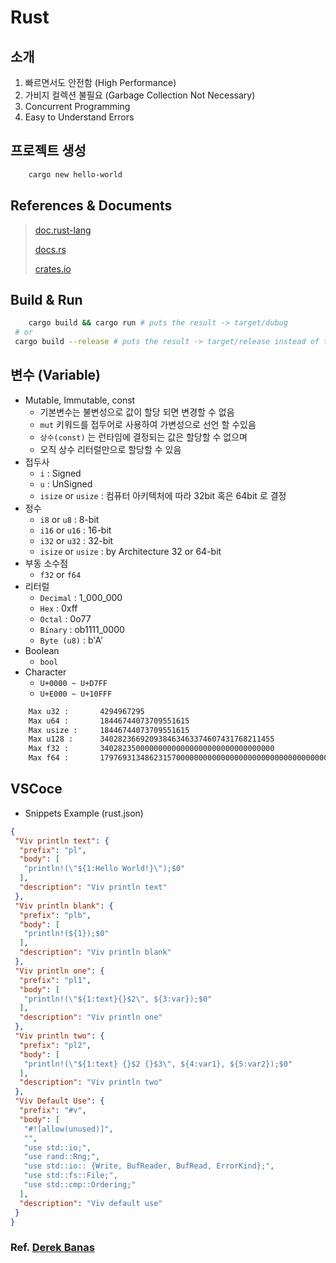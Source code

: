 # Rust

## 소개

1. 빠르면서도 안전함 (High Performance)
2. 가비지 컬렉션 불필요 (Garbage Collection Not Necessary)
3. Concurrent Programming
4. Easy to Understand Errors

## 프로젝트 생성

```bash
    cargo new hello-world
```

## References & Documents

> [doc.rust-lang](https://doc.rust-lang.org/cargo/getting-started/first-steps.html)
>
> [docs.rs](https://docs.rs/)
>
> [crates.io](https://crates.io/)

## Build & Run

```bash
    cargo build && cargo run # puts the result -> target/dubug
 # or
 cargo build --release # puts the result -> target/release instead of target/debug
```

## 변수 (Variable)

- Mutable, Immutable, const
  - 기본변수는 불변성으로 값이 할당 되면 변경할 수 없음
  - `mut` 키워드를 접두어로 사용하여 가변성으로 선언 할 수있음
  - `상수(const)` 는 런타임에 결정되는 값은 할당할 수 없으며
  - 오직 상수 리터럴만으로 할당할 수 있음
- 접두사
  - `i` : Signed
  - `u` : UnSigned
  - `isize` or `usize` : 컴퓨터 아키텍처에 따라 32bit 혹은 64bit 로 결정
- 정수
  - `i8` or `u8` : 8-bit
  - `i16` or `u16` : 16-bit
  - `i32` or `u32` : 32-bit
  - `isize` or `usize` : by Architecture 32 or 64-bit
- 부동 소수점
  - `f32` or `f64`
- 리터럴
  - `Decimal` : 1_000_000
  - `Hex` : 0xff
  - `Octal` : 0o77
  - `Binary` : ob1111_0000
  - `Byte (u8)` : b'A'
- Boolean
  - `bool`  
- Character
  - `U+0000 ~ U+D7FF`
  - `U+E000 ~ U+10FFF`

```bash
    Max u32 :       4294967295
    Max u64 :       18446744073709551615
    Max usize :     18446744073709551615
    Max u128 :      340282366920938463463374607431768211455
    Max f32 :       340282350000000000000000000000000000000
    Max f64 :       179769313486231570000000000000000000000000000000000000000000000000000000000000000000000000000000000000000000000000000000000000000000000000000000000000000000000000000000000000000000000000000000000000000000000000000000000000000000000000000000000000000000000000000000000000000000000000000000000000000000000000000
```

## VSCoce

- Snippets Example (rust.json)

```json
{
 "Viv println text": {
  "prefix": "pl",
  "body": [
   "println!(\"${1:Hello World!}\");$0"
  ],
  "description": "Viv println text"
 },
 "Viv println blank": {
  "prefix": "plb",
  "body": [
   "println!(${1});$0"
  ],
  "description": "Viv println blank"
 },
 "Viv println one": {
  "prefix": "pl1",
  "body": [
   "println!(\"${1:text}{}$2\", ${3:var});$0"
  ],
  "description": "Viv println one"
 },
 "Viv println two": {
  "prefix": "pl2",
  "body": [
   "println!(\"${1:text} {}$2 {}$3\", ${4:var1}, ${5:var2});$0"
  ],
  "description": "Viv println two"
 },
 "Viv Default Use": {
  "prefix": "#v",
  "body": [
   "#![allow(unused)]",
   "",
   "use std::io;",
   "use rand::Rng;",
   "use std::io:: {Write, BufReader, BufRead, ErrorKind};",
   "use std::fs::File;",
   "use std::cmp::Ordering;"
  ],
  "description": "Viv default use"
 }
}
```

### Ref. [Derek Banas](https://youtu.be/ygL_xcavzQ4)
